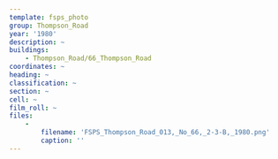 ```yaml
---
template: fsps_photo
group: Thompson_Road
year: '1980'
description: ~
buildings:
    - Thompson_Road/66_Thompson_Road
coordinates: ~
heading: ~
classification: ~
section: ~
cell: ~
film_roll: ~
files:
    -
        filename: 'FSPS_Thompson_Road_013,_No_66,_2-3-B,_1980.png'
        caption: ''
---
```

